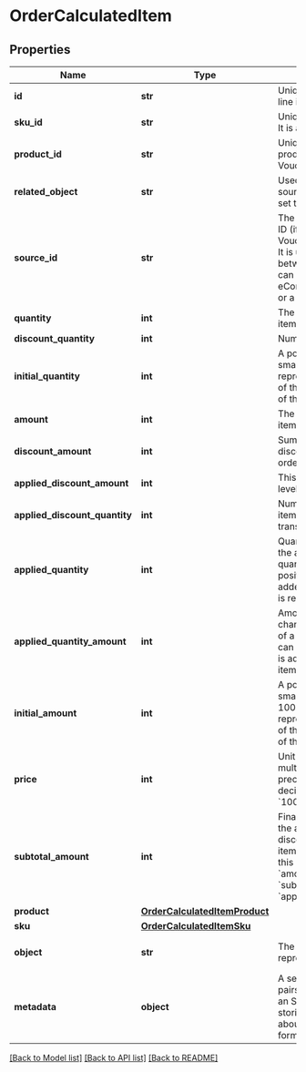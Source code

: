 # OrderCalculatedItem


## Properties

Name | Type | Description | Notes
------------ | ------------- | ------------- | -------------
**id** | **str** | Unique identifier of the order line item. | [optional] 
**sku_id** | **str** | Unique identifier of the SKU. It is assigned by Voucherify. | [optional] 
**product_id** | **str** | Unique identifier of the product. It is assigned by Voucherify. | [optional] 
**related_object** | **str** | Used along with the source_id property, can be set to either sku or product. | [optional] 
**source_id** | **str** | The merchant&#39;s product/SKU ID (if it is different from the Voucherify product/SKU ID). It is useful in the integration between multiple systems. It can be an ID from an eCommerce site, a database, or a third-party service. | [optional] 
**quantity** | **int** | The quantity of the particular item in the cart. | [optional] 
**discount_quantity** | **int** | Number of dicounted items. | [optional] 
**initial_quantity** | **int** | A positive integer in the smallest unit quantity representing the total amount of the order; this is the sum of the order items&#39; quantity. | [optional] 
**amount** | **int** | The total amount of the order item (price * quantity). | [optional] 
**discount_amount** | **int** | Sum of all order-item-level discounts applied to the order. | [optional] 
**applied_discount_amount** | **int** | This field shows the order-level discount applied. | [optional] 
**applied_discount_quantity** | **int** | Number of the discounted items applied in the transaction. | [optional] 
**applied_quantity** | **int** | Quantity of items changed by the application of a new quantity items. It can be positive when an item is added or negative if an item is replaced. | [optional] 
**applied_quantity_amount** | **int** | Amount for the items changed by the application of a new quantity items. It can be positive when an item is added or negative if an item is replaced. | [optional] 
**initial_amount** | **int** | A positive integer in the smallest currency unit (e.g. 100 cents for $1.00) representing the total amount of the order. This is the sum of the order items&#39; amounts. | [optional] 
**price** | **int** | Unit price of an item. Value is multiplied by 100 to precisely represent 2 decimal places. For example &#x60;10000 cents&#x60; for &#x60;$100.00&#x60;. | [optional] 
**subtotal_amount** | **int** | Final order item amount after the applied item-level discount.  If there are no item-level discounts applied, this item is equal to the &#x60;amount&#x60;.    &#x60;subtotal_amount&#x60;&#x3D;&#x60;amount&#x60;-&#x60;applied_discount_amount&#x60; | [optional] 
**product** | [**OrderCalculatedItemProduct**](OrderCalculatedItemProduct.md) |  | [optional] 
**sku** | [**OrderCalculatedItemSku**](OrderCalculatedItemSku.md) |  | [optional] 
**object** | **str** | The type of the object represented by JSON. | [optional] [default to 'order_item']
**metadata** | **object** | A set of custom key/value pairs that you can attach to an SKU. It can be useful for storing additional information about the SKU in a structured format. | [optional] 

[[Back to Model list]](../README.md#documentation-for-models) [[Back to API list]](../README.md#documentation-for-api-endpoints) [[Back to README]](../README.md)


